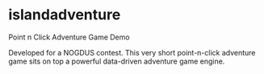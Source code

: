 islandadventure
===============

Point n Click Adventure Game Demo

Developed for a NOGDUS contest. 
This very short point-n-click adventure game sits on top a powerful data-driven adventure game engine.
